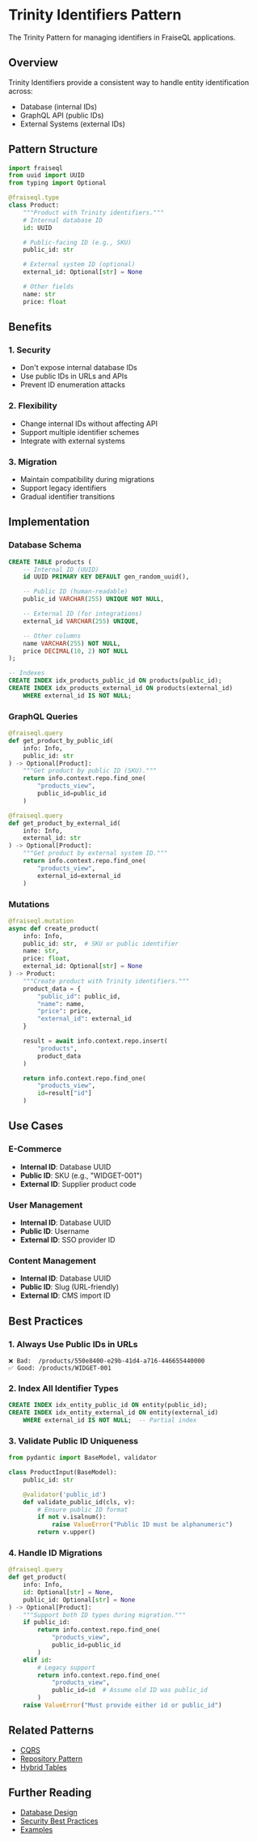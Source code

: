 # Trinity Identifiers Pattern

The Trinity Pattern for managing identifiers in FraiseQL applications.

## Overview

Trinity Identifiers provide a consistent way to handle entity identification across:
- Database (internal IDs)
- GraphQL API (public IDs)
- External Systems (external IDs)

## Pattern Structure

```python
import fraiseql
from uuid import UUID
from typing import Optional

@fraiseql.type
class Product:
    """Product with Trinity identifiers."""
    # Internal database ID
    id: UUID

    # Public-facing ID (e.g., SKU)
    public_id: str

    # External system ID (optional)
    external_id: Optional[str] = None

    # Other fields
    name: str
    price: float
```

## Benefits

### 1. Security
- Don't expose internal database IDs
- Use public IDs in URLs and APIs
- Prevent ID enumeration attacks

### 2. Flexibility
- Change internal IDs without affecting API
- Support multiple identifier schemes
- Integrate with external systems

### 3. Migration
- Maintain compatibility during migrations
- Support legacy identifiers
- Gradual identifier transitions

## Implementation

### Database Schema

```sql
CREATE TABLE products (
    -- Internal ID (UUID)
    id UUID PRIMARY KEY DEFAULT gen_random_uuid(),

    -- Public ID (human-readable)
    public_id VARCHAR(255) UNIQUE NOT NULL,

    -- External ID (for integrations)
    external_id VARCHAR(255) UNIQUE,

    -- Other columns
    name VARCHAR(255) NOT NULL,
    price DECIMAL(10, 2) NOT NULL
);

-- Indexes
CREATE INDEX idx_products_public_id ON products(public_id);
CREATE INDEX idx_products_external_id ON products(external_id)
    WHERE external_id IS NOT NULL;
```

### GraphQL Queries

```python
@fraiseql.query
def get_product_by_public_id(
    info: Info,
    public_id: str
) -> Optional[Product]:
    """Get product by public ID (SKU)."""
    return info.context.repo.find_one(
        "products_view",
        public_id=public_id
    )

@fraiseql.query
def get_product_by_external_id(
    info: Info,
    external_id: str
) -> Optional[Product]:
    """Get product by external system ID."""
    return info.context.repo.find_one(
        "products_view",
        external_id=external_id
    )
```

### Mutations

```python
@fraiseql.mutation
async def create_product(
    info: Info,
    public_id: str,  # SKU or public identifier
    name: str,
    price: float,
    external_id: Optional[str] = None
) -> Product:
    """Create product with Trinity identifiers."""
    product_data = {
        "public_id": public_id,
        "name": name,
        "price": price,
        "external_id": external_id
    }

    result = await info.context.repo.insert(
        "products",
        product_data
    )

    return info.context.repo.find_one(
        "products_view",
        id=result["id"]
    )
```

## Use Cases

### E-Commerce
- **Internal ID**: Database UUID
- **Public ID**: SKU (e.g., "WIDGET-001")
- **External ID**: Supplier product code

### User Management
- **Internal ID**: Database UUID
- **Public ID**: Username
- **External ID**: SSO provider ID

### Content Management
- **Internal ID**: Database UUID
- **Public ID**: Slug (URL-friendly)
- **External ID**: CMS import ID

## Best Practices

### 1. Always Use Public IDs in URLs

```
❌ Bad:  /products/550e8400-e29b-41d4-a716-446655440000
✅ Good: /products/WIDGET-001
```

### 2. Index All Identifier Types

```sql
CREATE INDEX idx_entity_public_id ON entity(public_id);
CREATE INDEX idx_entity_external_id ON entity(external_id)
    WHERE external_id IS NOT NULL;  -- Partial index
```

### 3. Validate Public ID Uniqueness

```python
from pydantic import BaseModel, validator

class ProductInput(BaseModel):
    public_id: str

    @validator('public_id')
    def validate_public_id(cls, v):
        # Ensure public ID format
        if not v.isalnum():
            raise ValueError("Public ID must be alphanumeric")
        return v.upper()
```

### 4. Handle ID Migrations

```python
@fraiseql.query
def get_product(
    info: Info,
    id: Optional[str] = None,
    public_id: Optional[str] = None
) -> Optional[Product]:
    """Support both ID types during migration."""
    if public_id:
        return info.context.repo.find_one(
            "products_view",
            public_id=public_id
        )
    elif id:
        # Legacy support
        return info.context.repo.find_one(
            "products_view",
            public_id=id  # Assume old ID was public_id
        )
    raise ValueError("Must provide either id or public_id")
```

## Related Patterns

- [CQRS](../../examples/enterprise_patterns/cqrs/)
- [Repository Pattern](../../examples/)
- [Hybrid Tables](../../examples/hybrid_tables.py)

## Further Reading

- [Database Design](../architecture/)
- [Security Best Practices](../../SECURITY.md)
- [Examples](../../examples/)
